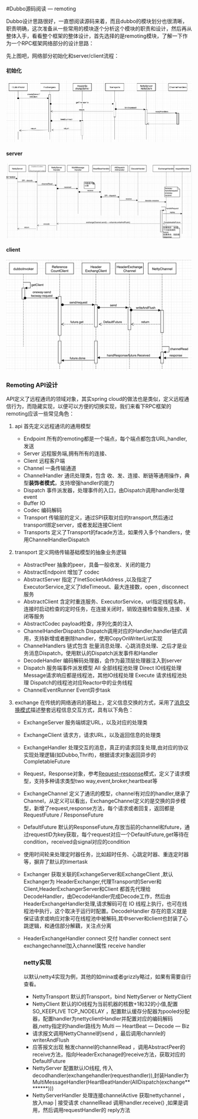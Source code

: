 #Dubbo源码阅读 —  remoting

Dubbo设计思路很好，一直想阅读源码来着，而且dubbo的模块划分也很清晰，职责明确，这次准备从一些常用的模块逐个分析这个模块的职责和设计，然后再从整体入手，看看整个框架的整体设计，首先选择的是remoting模块，了解一下作为一个RPC框架网络部分的设计思路：

先上图吧，网络部分初始化和server/client流程：

#### 初始化

![image-20190320081611898](./image-20190320081611898.png)

#### server

![image-20190320111600853](image-20190320111600853.png)



#### client

![image-20190320114311471](image-20190320114311471.png)



### Remoting API设计

API定义了远程通讯的领域对象，其实spring cloud的做法也是类似，定义远程通信行为，而隐藏实现，以便可以方便的切换实现，我们来看下RPC框架的remoting应该一些常见角色：

1. api 首先定义远程通讯的通用模型
   * Endpoint  所有的remoting都是一个端点，每个端点都包含URL,handler,发送
   * Server     远程服务端,拥有所有的连接、
   * Client      远程客户端
   * Channel  一条传输通道 
   * ChannelHandler  通讯处理类，包含 收、发、连接、断链等通用操作，典型**装饰者模式**，支持增强handler的能力
   * Dispatch   事件派发器，处理事件的入口，由Dispatch调用handler处理event
   * Buffer         IO
   * Codec        编码解码
   * Transport  传输层的定义，通过SPI获取对应的transport,然后通过transport绑定server，或者发起连接Client
   * Transports  定义了Transport的facade方法，如果传入多个handlers，使用ChannelHandlerDispatch

2. transport  定义网络传输基础模型的抽象业务逻辑

   * AbstractPeer   抽象的peer，具备一般收发、关闭的能力
   * AbstractEndpoint  增加了 codec
   * AbstractServer     指定了InetSocketAddress ,以及指定了ExecutorService,定义了IdleTimeout、最大连接数，open ,  disconnect服务
   * AbstractClient      含定时重连服务、ExecutorService，url指定线程名称，连接时启动检查的定时任务，在连接关闭时，销毁连接检查服务,连接、关闭等服务
   * AbstractCodec      payload检查，序列化类的注入
   * ChannelHandlerDispatch   Dispatch调用对应的Handler,handler链式调用，支持新增或者删除handler，使用CopyOnWriterList实现
   * ChannelHandlers   链式包含  批量消息处理、心跳消息处理、之后才是业务消息Dispatch，使用默认的Dispatch派发事件和Handler
   * DecodeHandler 编码解码处理器，会作为最顶层处理器注入到server
   * Dispatch 服务端事件派发模型   All 全部线程池处理    Direct IO线程处理    Message请求响应都是线程池，其他IO线程处理  Execute 请求线程池处理 Dispatch的线程池对应Reactor中的业务线程
   * ChannelEventRunner    Event异步task

3. exchange 在传统的网络通讯的基础上，定义信息交换的方式，采用了[消息交换模式](https://en.wikipedia.org/wiki/Messaging_pattern)描述整套远程信息交互方式，具有以下角色：

   - ExchangeServer   服务端绑定URL，以及对应的处理类

   - ExchangeClient    请求方，请求URL，以及返回信息的处理类

   - ExchangeHandler   处理交互的消息，真正的请求回复处理,由对应的协议实现处理逻辑(如Dubbo,Thrift)，根据请求对象返回异步的CompletableFuture<Object>

   - Request，Response对象，参考[Request–response](https://en.wikipedia.org/wiki/Request–response)模式，定义了请求模型，支持多种请求类型two way,event,broker,heartbeat等

   - ExchangeChannel  定义了通讯的模型，channel有对应的handler,继承了Channel，从定义可以看出，ExchangeChannel定义的是交换的异步模型，新增了request,response方法，每个请求或者回复，返回都是RequestFuture / ResponseFuture
   - DefaultFuture  默认的ResponseFuture,存放当前的channel和future，通过requestID为key获取，每个request对应一个DefaultFuture,get等待在condition，received会signal对应的condition
   - 使用时间轮来处理定时器任务，比如超时任务、心跳定时器、重连定时器等，摒弃了默认的timertask
   - Exchanger       获取关联的ExchangeServer和ExchangeClient ,默认Exchanger为 HeaderExchanger,代理Transport的Server和Client,HeaderExchangerServer和Client 都首先代理给DecodeHandler，由DecodeHandler完成Decode工作，然后由HeaderExchangeHandler处理,请求解码可在 IO 线程上执行，也可在线程池中执行，这个取决于运行时配置。DecodeHandler 存在的意义就是保证请求或响应对象可在线程池中被解码,其中server和client也封装了心跳逻辑，和通信部分解藕，关注点分离
   - HeaderExchangeHandler   connect 交付 handler connect   sent  exchangechannel加入channel属性 receive handler

   ### netty实现

   以默认netty4实现为例，其他的如mina或者grizzly略过，如果有需要自行查看。

   + NettyTransport   默认的Transport，bind NettyServer or  NettyClient
   + NettyClient   默认的IO线程为当前机器的核数+1和32的小值,配置SO_KEEPLIVE  TCP_NODELAY  ，配置默认缓存分配器为pooled分配器，配置handler为nettyclientHandler并配置对应的编码解码器,netty指定的handler路线为   Multi — HeartBeat — Decode — Biz
   + 请求报文调用NettyChannel的send ，最后调用channle的writerAndFlush
   + 应答报文出现 触发channel的channelRead ，调用AbstractPeer的receive方法，指向HeaderExchanage的receive方法，获取对应的DefaultFuture
   + NettyServer 配置默认IO线程, 传入decodhandler(exchangehandler(requesthandler)),封装Handler为MultiMessageHandler(HeartBeatHander(AllDispatch(exchange********)))
   + NettyServerHandler 处理连接channelActive 获取nettychannel ，放入map  | 接受请求 channelRead 调用handler.receive() ,如果是调用，然后调用requestHandler的 reply方法




